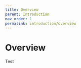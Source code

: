 ```yaml
---
title: Overview
parent: Introduction
nav_order: 1
permalink: introduction/overview
---
```


# Overview

Test